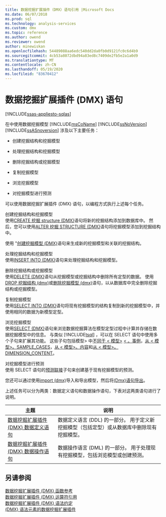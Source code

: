 ```yaml
---
title: 数据挖掘扩展插件（DMX）语句引用 |Microsoft Docs
ms.date: 06/07/2018
ms.prod: sql
ms.technology: analysis-services
ms.custom: dmx
ms.topic: reference
ms.author: owend
ms.reviewer: owend
author: minewiskan
ms.openlocfilehash: 54489088aa6edc540dd2da0fb0d9121fc0c6d4b9
ms.sourcegitcommit: 4cb53a8072dbd94a83ed8c7409de2fb5e2a1a0d9
ms.translationtype: MT
ms.contentlocale: zh-CN
ms.lasthandoff: 05/19/2020
ms.locfileid: "83670412"
---
```

# <a name="data-mining-extensions-dmx-statements"></a>数据挖掘扩展插件 (DMX) 语句
[!INCLUDE[ssas-appliesto-sqlas](../includes/ssas-appliesto-sqlas.md)]

  在中使用数据挖掘模型 [!INCLUDE[msCoName](../includes/msconame-md.md)] [!INCLUDE[ssNoVersion](../includes/ssnoversion-md.md)] [!INCLUDE[ssASnoversion](../includes/ssasnoversion-md.md)] 涉及以下主要任务：  
  
-   创建挖掘结构和挖掘模型  
  
-   处理挖掘结构和挖掘模型  
  
-   删除挖掘结构或挖掘模型  
  
-   复制挖掘模型  
  
-   浏览挖掘模型  
  
-   对挖掘模型进行预测  
  
 可以使用数据挖掘扩展插件 (DMX) 语句，以编程方式执行上述每个任务。  
  
 创建挖掘结构和挖掘模型  
 使用[CREATE 挖掘 structure &#40;DMX&#41;](../dmx/create-mining-structure-dmx.md)语句将新的挖掘结构添加到数据库中。 然后，您可以使用[ALTER 挖掘 STRUCTURE &#40;DMX&#41;](../dmx/alter-mining-structure-dmx.md)语句将挖掘模型添加到挖掘结构中。  
  
 使用 "[创建挖掘模型 &#40;DMX&#41;](../dmx/create-mining-model-dmx.md)语句来生成新的挖掘模型和关联的挖掘结构。  
  
 处理挖掘结构和挖掘模型  
 使用[INSERT INTO &#40;DMX&#41;](../dmx/insert-into-dmx.md)语句来处理挖掘结构和挖掘模型。  
  
 删除挖掘结构或挖掘模型  
 使用[DELETE &#40;DMX&#41;](../dmx/delete-dmx.md)语句从挖掘模型或挖掘结构中删除所有定型的数据。 使用[DROP 挖掘结构 &#40;dmx&#41;](../dmx/drop-mining-structure-dmx.md)或[删除挖掘模型 &#40;dmx&#41;](../dmx/drop-mining-model-dmx.md)语句，以从数据库中完全删除挖掘结构或挖掘模型。  
  
 复制挖掘模型  
 使用[SELECT INTO &#40;DMX&#41;](../dmx/select-into-dmx.md)语句将现有挖掘模型的结构复制到新的挖掘模型中，并使用相同的数据为新模型定型。  
  
 浏览挖掘模型  
 使用[SELECT &#40;DMX&#41;](../dmx/select-dmx.md)语句来浏览数据挖掘算法在模型定型过程中计算并存储在数据挖掘模型中的信息。 与类似 [!INCLUDE[tsql](../includes/tsql-md.md)] ，可以在 SELECT 语句中使用多个子句来扩展其功能。 这些子句包括模型> 中[不同于 \< 模型>](../dmx/select-distinct-from-model-dmx.md) [ \< 。事例](../dmx/select-from-model-cases-dmx.md)，[从 \< 模型>。SAMPLE_CASES](../dmx/select-from-model-sample-cases-dmx.md)，[从 \< 模型>。内容](../dmx/select-from-model-content-dmx.md)和[从 \< 模型>。DIMENSION_CONTENT](../dmx/select-from-model-dimension-content-dmx.md)。  
  
 对挖掘模型进行预测  
 使用 SELECT 语句的[预测联接](../dmx/select-from-model-prediction-join-dmx.md)子句来创建基于现有挖掘模型的预测。  
  
 您还可以通过使用[import &#40;dmx&#41;](../dmx/import-dmx.md)导入和导出模型，然后将[&#40;Dmx&#41;语句导出](../dmx/export-dmx.md)。  
  
 上述任务可以分为两类：数据定义语句和数据操作语句，下表对这两类语句进行了说明。  
  
|主题|说明|  
|-----------|-----------------|  
|[数据挖掘扩展插件 (DMX) 数据定义语句](../dmx/dmx-statements-data-definition.md)|数据定义语言 (DDL) 的一部分。 用于定义新挖掘模型（包括定型）或从数据库中删除现有挖掘模型。|  
|[数据挖掘扩展插件 &#40;DMX&#41; 数据操作语句](../dmx/dmx-statements-data-manipulation.md)|数据操作语言 (DML) 的一部分。 用于处理现有挖掘模型，包括浏览模型或创建预测。|  
  
## <a name="see-also"></a>另请参阅  
 [数据挖掘扩展插件 &#40;DMX&#41; 函数参考](../dmx/data-mining-extensions-dmx-function-reference.md)   
 [数据挖掘扩展插件 &#40;DMX&#41; 运算符引用](../dmx/data-mining-extensions-dmx-operator-reference.md)   
 [数据挖掘扩展插件 &#40;DMX&#41; 语法约定](../dmx/data-mining-extensions-dmx-syntax-conventions.md)   
 [&#40;DMX&#41; 语法元素的数据挖掘扩展插件](../dmx/data-mining-extensions-dmx-syntax-elements.md)  
  
  
